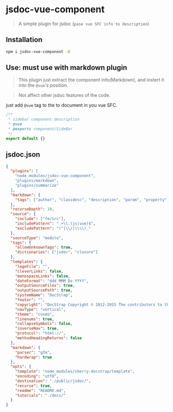 # jsdoc-vue-component

> A simple plugin for jsdoc (`pase vue SFC info to description`)

## Installation

```sh
npm i jsdoc-vue-component -D
```

## Use: must use with markdown plugin

> This plugin just extract the component info(Markdown), and instert it into the `@vue`'s position.

> Not affect other jsdoc features of the code.

just add `@vue` tag to the to document in you vue SFC.

```js
/**
 * sidebar component description
 * @vue
 * @exports component/SideBar
 */
export default {}
```

## jsdoc.json

```json
{
  "plugins": [
    "node_modules/jsdoc-vue-component",
    "plugins/markdown",
    "plugins/summarize"
  ],
  "markdown": {
    "tags": ["author", "classdesc", "description", "param", "property", "returns", "see", "throws", "vue"]
  },
  "recurseDepth": 10,
  "source": {
    "include": ["fe/src"],
    "includePattern": ".+\\.(js|vue)$",
    "excludePattern": "(^|\\/|\\\\)_"
  },
  "sourceType": "module",
  "tags": {
    "allowUnknownTags": true,
    "dictionaries": ["jsdoc", "closure"]
  },
  "templates": {
    "logoFile": "",
    "cleverLinks": false,
    "monospaceLinks": false,
    "dateFormat": "ddd MMM Do YYYY",
    "outputSourceFiles": true,
    "outputSourcePath": true,
    "systemName": "DocStrap",
    "footer": "",
    "copyright": "DocStrap Copyright © 2012-2015 The contributors to the JSDoc3 and DocStrap projects.",
    "navType": "vertical",
    "theme": "cosmo",
    "linenums": true,
    "collapseSymbols": false,
    "inverseNav": true,
    "protocol": "html://",
    "methodHeadingReturns": false
  },
  "markdown": {
    "parser": "gfm",
    "hardwrap": true
  },
  "opts": {
    "template": "node_modules/sherry-docstrap/template",
    "encoding": "utf8",
    "destination": "./public/jsdoc/",
    "recurse": true,
    "readme": "README.md",
    "tutorials": "./docs/"
  }
}
```
